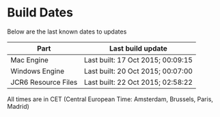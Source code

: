 # Build Dates

Below are the last known dates to updates

Part | Last build update
-----|-----
Mac Engine | Last built: 17 Oct 2015; 00:09:15
Windows Engine | Last built: 20 Oct 2015; 00:07:00
JCR6 Resource Files | Last built: 22 Oct 2015; 02:58:22
All times are in CET (Central European Time: Amsterdam, Brussels, Paris, Madrid)



